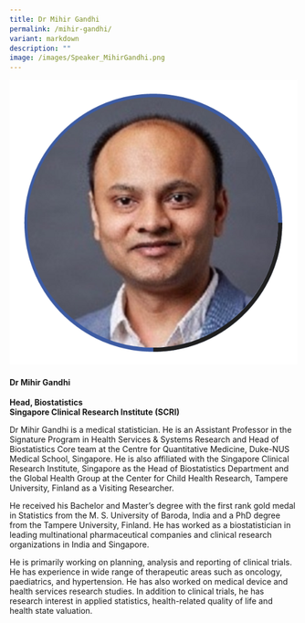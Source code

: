 ```yaml
---
title: Dr Mihir Gandhi
permalink: /mihir-gandhi/
variant: markdown
description: ""
image: /images/Speaker_MihirGandhi.png
---
```

<div class="row">
<div class="col is-3">
<img src="/images/Speaker_MihirGandhi.png">
</div>
<div class="col is-9 speaker-details">
	<h4><b>Dr Mihir Gandhi</b></h4>
<b>Head, Biostatistics<br>
	Singapore Clinical Research Institute (SCRI)</b>
	
<p>Dr Mihir Gandhi is a medical statistician. He is an Assistant Professor in the Signature Program in Health Services &amp; Systems Research and Head of Biostatistics Core team at the Centre for Quantitative Medicine, Duke-NUS Medical School, Singapore. He is also affiliated with the Singapore Clinical Research Institute, Singapore as the Head of Biostatistics Department and the Global Health Group at the Center for Child Health Research, Tampere University, Finland as a Visiting Researcher.</p>

<p>He received his Bachelor and Master’s degree with the first rank gold medal in Statistics from the M. S. University of Baroda, India and a PhD degree from the Tampere University, Finland. He has worked as a biostatistician in leading multinational pharmaceutical companies and clinical research organizations in India and Singapore.</p>

<p>He is primarily working on planning, analysis and reporting of clinical trials. He has experience in wide range of therapeutic areas such as oncology, paediatrics, and hypertension. He has also worked on medical device and health services research studies. In addition to clinical trials, he has research interest in applied statistics, health-related quality of life and health state valuation.
</p>
</div>
</div>